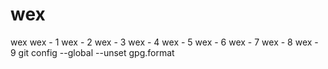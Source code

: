 # wex
wex
wex - 1 
wex - 2
wex - 3
wex - 4
wex - 5
wex - 6
wex - 7
wex - 8
wex - 9
git config --global --unset gpg.format